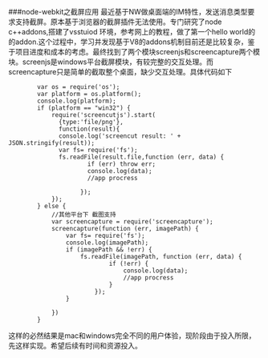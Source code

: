 ###node-webkit之截屏应用
   最近基于NW做桌面端的IM特性，发送消息类型要求支持截屏。原本基于浏览器的截屏插件无法使用。专门研究了node c++addons,搭建了vsstuiod 环境，参考网上的教程，做了第一个hello world的的addon.这个过程中，学习并发现基于V8的addons机制目前还是比较复杂，鉴于项目进度和成本的考虑。最终找到了两个模块screenjs和screencapture两个模块。screenjs是windows平台截屏模块，有较完整的交互处理。而screencapture只是简单的截取整个桌面，缺少交互处理。具体代码如下




            var os = require('os');
    		var platform = os.platform();
    		console.log(platform);
    		if (platform == "win32") {
    			require('screencutjs').start(
    			  {type:'file/png'},
    			  function(result){
    			  console.log('screencut result: ' + JSON.stringify(result));
    			  var fs= require('fs');
    			  fs.readFile(result.file,function (err, data) {
    					  if (err) throw err;
    					  console.log(data);
						  //app procress					
    					  
    					});
    			});
    		} else {
    			//其他平台下 截图支持
    			var screencapture = require('screencapture');
    			screencapture(function (err, imagePath) {
    				var fs= require('fs');
    				console.log(imagePath);
    				if (imagePath && !err) {
    					fs.readFile(imagePath, function (err, data) {
    							if (!err) {
    								console.log(data);
    					            //app procress
    							}
    						});
    				}
    
    			})
    		}
这样的必然结果是mac和windows完全不同的用户体验，现阶段由于投入所限，先这样实现。希望后续有时间和资源投入。